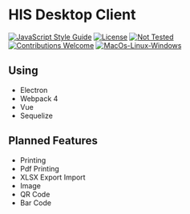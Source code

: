 # HIS Desktop Client

[![JavaScript Style Guide](https://img.shields.io/badge/code_style-standard-brightgreen.svg?longCache=true&style=for-the-badge)](https://standardjs.com)
[![License](https://img.shields.io/npm/l/express.svg)](https://github.com/idnesdotlink/his-client/blob/master/LICENSE)
[![Not Tested](https://img.shields.io/badge/tests-not%20tested-pink.svg?longCache=true&style=for-the-badge)]()
[![Contributions Welcome](https://img.shields.io/badge/contributions-welcome-brightgreen.svg?longCache=true&style=for-the-badge)]()
[![MacOs-Linux-Windows](https://img.shields.io/badge/platform-macOS%20%7C%20Windows%20%7C%20Linux-orange.svg?longCache=true&style=for-the-badge)]()

<!--
|Windows|Linux|
|:-:|:-:|
|[![Build status](https://ci.appveyor.com/api/projects/status/[projectid]?svg=true)](https://ci.appveyor.com/project/idnesdotlink/[projectid])|[![Build status](https://travis-ci.org/idnesdotlink/[projectid].svg?branch=master)](https://travis-ci.org/idnesdotlink/[projectid])|
-->

## Using

* Electron
* Webpack 4
* Vue
* Sequelize

## Planned Features

* Printing
* Pdf Printing
* XLSX Export Import
* Image
* QR Code
* Bar Code
